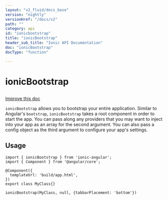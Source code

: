 ```yaml
---
layout: "v2_fluid/docs_base"
version: "nightly"
versionHref: "/docs/v2"
path: ""
category: api
id: "ionicbootstrap"
title: "ionicBootstrap"
header_sub_title: "Ionic API Documentation"
doc: "ionicBootstrap"
docType: "function"

---
```










<h1 class="api-title">
<a class="anchor" name="ionic-bootstrap" href="#ionic-bootstrap"></a>

ionicBootstrap





</h1>

<a class="improve-v2-docs" href="http://github.com/driftyco/ionic/edit/master//src/config/bootstrap.ts#L8">
Improve this doc
</a>






<p><code>ionicBootstrap</code> allows you to bootstrap your entire application. Similar to Angular&#39;s <code>bootstrap</code>, <code>ionicBootstrap</code>
takes a root component in order to start the app. You can pass along any providers that you may want to inject into your
app as an array for the second argument. You can also pass a config object as the third argument to configure your app&#39;s settings.</p>





<!-- @usage tag -->

<h2><a class="anchor" name="usage" href="#usage"></a>Usage</h2>

<pre><code class="lang-ts">import { ionicBootstrap } from &#39;ionic-angular&#39;;
import { Component } from &#39;@angular/core&#39;;

@Component({
  templateUrl: &#39;build/app.html&#39;,
})
export class MyClass{}

ionicBootstrap(MyClass, null, {tabbarPlacement: &#39;bottom&#39;})
</code></pre>




<!-- @property tags -->



<!-- instance methods on the class -->


<!-- related link --><!-- end content block -->


<!-- end body block -->

